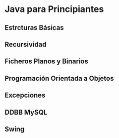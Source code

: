 # Java para Principiantes

## Estrcturas Básicas
## Recursividad
## Ficheros Planos y Binarios
## Programación Orientada a Objetos
## Excepciones
## DDBB MySQL
## Swing